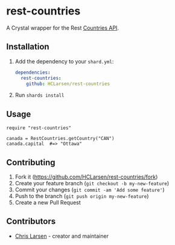 # rest-countries

A Crystal wrapper for the Rest [Countries API](https://restcountries.eu/).

## Installation

1. Add the dependency to your `shard.yml`:

   ```yaml
   dependencies:
     rest-countries:
       github: HCLarsen/rest-countries
   ```

2. Run `shards install`

## Usage

```crystal
require "rest-countries"
```

```crystal
canada = RestCountries.getCountry("CAN")
canada.capital  #=> "Ottawa"
```

## Contributing

1. Fork it (<https://github.com/HCLarsen/rest-countries/fork>)
2. Create your feature branch (`git checkout -b my-new-feature`)
3. Commit your changes (`git commit -am 'Add some feature'`)
4. Push to the branch (`git push origin my-new-feature`)
5. Create a new Pull Request

## Contributors

- [Chris Larsen](https://github.com/HCLarsen) - creator and maintainer
